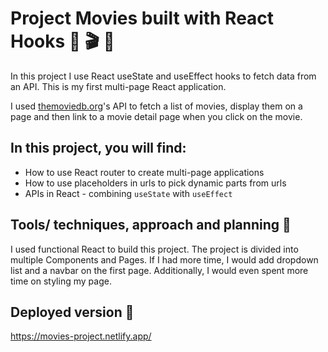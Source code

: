 # Project Movies built with React Hooks 🎥 🎬 🎥

In this project I use React useState and useEffect hooks to fetch data from an API.
This is my first multi-page React application.

I used [themoviedb.org](https://www.themoviedb.org/)'s API to fetch a list of movies, display them on a page and then link to a movie detail page when you click on the movie.

## In this project, you will find:

- How to use React router to create multi-page applications
- How to use placeholders in urls to pick dynamic parts from urls
- APIs in React - combining `useState` with `useEffect`

## Tools/ techniques, approach and planning 🔨

I used functional React to build this project. The project is divided into multiple Components and Pages. If I had more time, I would add dropdown list and a navbar on the first page. Additionally, I would even spent more time on styling my page.

## Deployed version 🚀

https://movies-project.netlify.app/
